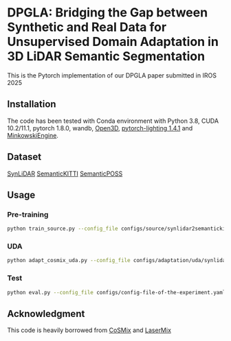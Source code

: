 # DPGLA: Bridging the Gap between Synthetic and Real Data for Unsupervised Domain Adaptation in 3D LiDAR Semantic Segmentation
This is the Pytorch implementation of our DPGLA paper submitted in IROS 2025

## Installation
The code has been tested with Conda environment with Python 3.8, CUDA 10.2/11.1, pytorch 1.8.0, wandb, [Open3D](https://www.open3d.org/), [pytorch-lighting 1.4.1](https://lightning.ai/) and [MinkowskiEngine](https://github.com/NVIDIA/MinkowskiEngine). 


## Dataset
[SynLiDAR](https://github.com/xiaoaoran/SynLiDAR)
[SemanticKITTI](https://semantic-kitti.org/)
[SemanticPOSS](http://www.poss.pku.edu.cn/semanticposs.html)

## Usage
### Pre-training
```sh
python train_source.py --config_file configs/source/synlidar2semantickitti.yaml
```
### UDA
```sh
python adapt_cosmix_uda.py --config_file configs/adaptation/uda/synlidar2semantickitti_cosmix.yaml
```
### Test
```sh
python eval.py --config_file configs/config-file-of-the-experiment.yaml --resume_path PATH-TO-EXPERIMENT --is_student --eval_target --save --save_predictions
```

## Acknowledgment
This code is heavily borrowed from [CoSMix](https://github.com/saltoricristiano/cosmix-uda/tree/main?tab=readme-ov-file) and [LaserMix](https://github.com/ldkong1205/LaserMix)
